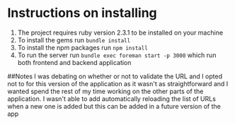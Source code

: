 # Instructions on installing
1. The project requires ruby version 2.3.1 to be installed on your machine
2. To install the gems run `bundle install`
3. To install the npm packages run `npm install` 
4. To run the server run `bundle exec foreman start -p 3000` which run both frontend and backend application

##Notes
I was debating on whether or not to validate the URL and I opted not to for this version of the application as it wasn't as straightforward and I wanted spend the rest of my time working on the other parts of the application. I wasn't able to add automatically reloading the list of URLs when a new one is added but this can be added in a future version of the app
